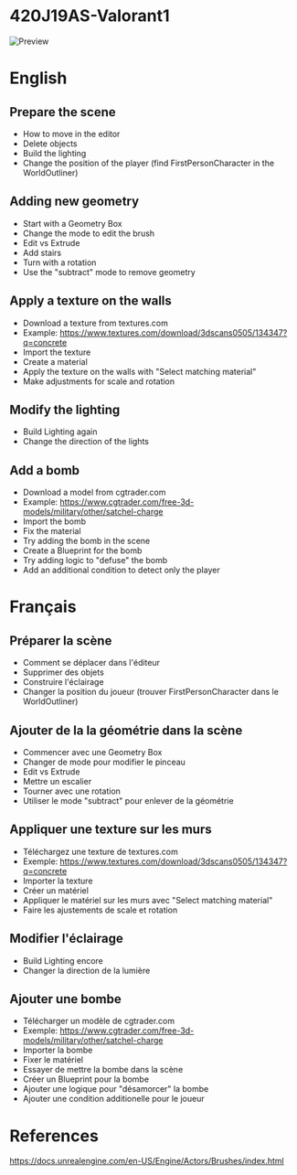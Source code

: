# 420J19AS-Valorant1
![Preview](https://user-images.githubusercontent.com/6082364/91843931-91f5bc00-ec24-11ea-8633-3bb3cf8c0d03.png)

# English

## Prepare the scene
* How to move in the editor
* Delete objects
* Build the lighting
* Change the position of the player (find FirstPersonCharacter in the WorldOutliner)

## Adding new geometry
* Start with a Geometry Box
* Change the mode to edit the brush
* Edit vs Extrude
* Add stairs
* Turn with a rotation
* Use the "subtract" mode to remove geometry

## Apply a texture on the walls
* Download a texture from textures.com
* Example: https://www.textures.com/download/3dscans0505/134347?q=concrete
* Import the texture
* Create a material
* Apply the texture on the walls with "Select matching material"
* Make adjustments for scale and rotation

## Modify the lighting
* Build Lighting again
* Change the direction of the lights

## Add a bomb
* Download a model from cgtrader.com
* Example: https://www.cgtrader.com/free-3d-models/military/other/satchel-charge
* Import the bomb
* Fix the material
* Try adding the bomb in the scene
* Create a Blueprint for the bomb
* Try adding logic to "defuse" the bomb
* Add an additional condition to detect only the player

# Français

## Préparer la scène
* Comment se déplacer dans l'éditeur
* Supprimer des objets
* Construire l'éclairage
* Changer la position du joueur (trouver FirstPersonCharacter dans le WorldOutliner)

## Ajouter de la la géométrie dans la scène
* Commencer avec une Geometry Box
* Changer de mode pour modifier le pinceau
* Edit vs Extrude
* Mettre un escalier
* Tourner avec une rotation
* Utiliser le mode "subtract" pour enlever de la géométrie

## Appliquer une texture sur les murs
* Téléchargez une texture de textures.com
* Exemple: https://www.textures.com/download/3dscans0505/134347?q=concrete
* Importer la texture
* Créer un matériel
* Appliquer le matériel sur les murs avec "Select matching material"
* Faire les ajustements de scale et rotation

## Modifier l'éclairage
* Build Lighting encore
* Changer la direction de la lumière

## Ajouter une bombe
* Télécharger un modèle de cgtrader.com
* Exemple: https://www.cgtrader.com/free-3d-models/military/other/satchel-charge
* Importer la bombe
* Fixer le matériel
* Essayer de mettre la bombe dans la scène
* Créer un Blueprint pour la bombe
* Ajouter une logique pour "désamorcer" la bombe
* Ajouter une condition additionelle pour le joueur

# References
https://docs.unrealengine.com/en-US/Engine/Actors/Brushes/index.html
